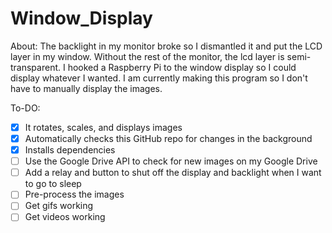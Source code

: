 # Window_Display
About:
The backlight in my monitor broke so I dismantled it and put the LCD layer in my window. Without the rest of the monitor, the lcd layer is semi-transparent. I hooked a Raspberry Pi to the window display so I could display whatever I wanted. I am currently making this program so I don't have to manually display the images.


To-DO:
- [x] It rotates, scales, and displays images
- [x] Automatically checks this GitHub repo for changes in the background
- [x] Installs dependencies
- [ ] Use the Google Drive API to check for new images on my Google Drive
- [ ] Add a relay and button to shut off the display and backlight when I want to go to sleep
- [ ] Pre-process the images
- [ ] Get gifs working
- [ ] Get videos working
